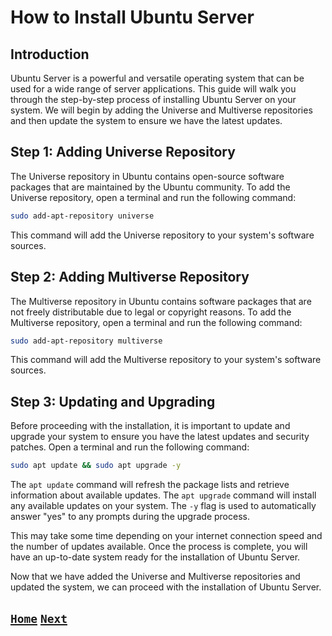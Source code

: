 # How to Install Ubuntu Server

## Introduction

Ubuntu Server is a powerful and versatile operating system that can be used for a wide range of server applications. This guide will walk you through the step-by-step process of installing Ubuntu Server on your system. We will begin by adding the Universe and Multiverse repositories and then update the system to ensure we have the latest updates.

## Step 1: Adding Universe Repository

The Universe repository in Ubuntu contains open-source software packages that are maintained by the Ubuntu community. To add the Universe repository, open a terminal and run the following command:

```bash
sudo add-apt-repository universe
```

This command will add the Universe repository to your system's software sources.

## Step 2: Adding Multiverse Repository

The Multiverse repository in Ubuntu contains software packages that are not freely distributable due to legal or copyright reasons. To add the Multiverse repository, open a terminal and run the following command:

```bash
sudo add-apt-repository multiverse
```

This command will add the Multiverse repository to your system's software sources.

## Step 3: Updating and Upgrading

Before proceeding with the installation, it is important to update and upgrade your system to ensure you have the latest updates and security patches. Open a terminal and run the following command:

```bash
sudo apt update && sudo apt upgrade -y
```

The `apt update` command will refresh the package lists and retrieve information about available updates. The `apt upgrade` command will install any available updates on your system. The `-y` flag is used to automatically answer "yes" to any prompts during the upgrade process.

This may take some time depending on your internet connection speed and the number of updates available. Once the process is complete, you will have an up-to-date system ready for the installation of Ubuntu Server.

Now that we have added the Universe and Multiverse repositories and updated the system, we can proceed with the installation of Ubuntu Server.

## [`Home`](Table_of_Contents.md) [`Next`](Obtaining_Root_Privileges.md)
